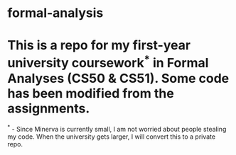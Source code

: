 # formal-analysis
This is a repo for my first-year university coursework<sup>*</sup> in Formal Analyses (CS50 & CS51). Some code has been modified from the assignments.
============

<sup>*</sup> - Since Minerva is currently small, I am not worried about people stealing my code. When the university gets larger, I will convert this to a private repo.
